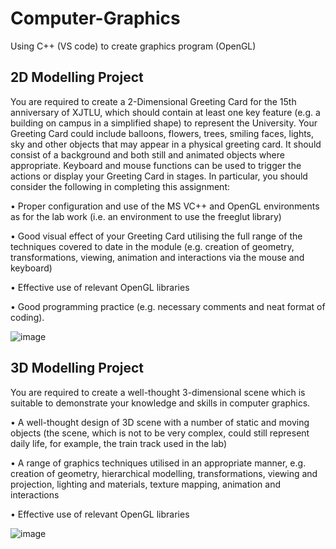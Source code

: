# Computer-Graphics

Using C++ (VS code) to create graphics program (OpenGL)

## 2D Modelling Project

You are required to create a 2-Dimensional Greeting Card for the 15th anniversary of XJTLU, which should contain at least one key feature (e.g. a building on campus in a simplified shape) to represent the University.        Your Greeting Card could include balloons, flowers, trees, smiling faces, lights, sky and other objects that may appear in a physical greeting card.         It should consist of a background and both still and animated objects where appropriate.     Keyboard and mouse functions can be used to trigger the actions or display your Greeting Card in stages.    In particular, you should consider the following in completing this assignment:

• Proper configuration and use of the MS VC++ and OpenGL environments as for the lab work (i.e. an environment to use the freeglut library)

• Good visual effect of your Greeting Card utilising the full range of the techniques covered to date in the module (e.g. creation of geometry, transformations, viewing, animation and interactions via the mouse and keyboard)

• Effective use of relevant OpenGL libraries

• Good programming practice (e.g. necessary comments and neat format of coding).

![image](https://github.com/user-attachments/assets/4090663e-bede-4f4c-975e-e94a90400185)



## 3D Modelling Project

You are required to create a well-thought 3-dimensional scene which is suitable to demonstrate your knowledge and skills in computer graphics.

• A well-thought design of 3D scene with a number of static and moving objects (the scene, which is not to be very complex, could still represent daily life, for example, the train track used in the lab)

• A range of graphics techniques utilised in an appropriate manner, e.g. creation of geometry, hierarchical modelling, transformations, viewing and projection, lighting and materials, texture mapping, animation and interactions

• Effective use of relevant OpenGL libraries

![image](https://github.com/user-attachments/assets/b5c48cf6-cadd-45f0-9e6f-38ebfbe8cdf5)






